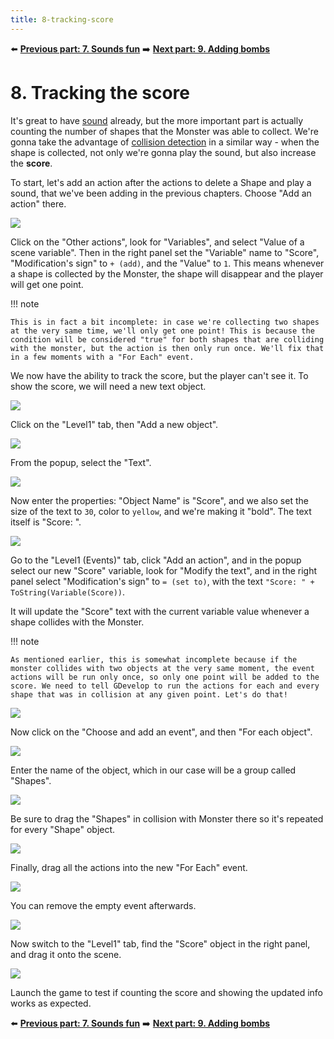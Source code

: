 ```yaml
---
title: 8-tracking-score
---
```

⬅️ **[Previous part: 7. Sounds fun](/gdevelop5/tutorials/geometry-monster/7-sounds-fun)** ➡️ **[Next part: 9. Adding bombs](/gdevelop5/tutorials/geometry-monster/9-adding-bombs)**

# 8. Tracking the score

It's great to have [sound](/gdevelop5/tutorials/geometry-monster/7-sounds-fun) already, but the more important part is actually counting the number of shapes that the Monster was able to collect. We're gonna take the advantage of [collision detection](/gdevelop5/tutorials/geometry-monster/6-collision-detection) in a similar way - when the shape is collected, not only we're gonna play the sound, but also increase the **score**.

To start, let's add an action after the actions to delete a Shape and play a sound, that we've been adding in the previous chapters. Choose "Add an action" there.

![](/gdevelop5/tutorials/geometry-monster/107.png)

Click on the "Other actions", look for "Variables", and select "Value of a scene variable". Then in the right panel set the "Variable" name to "Score", "Modification's sign" to `+ (add)`, and the "Value" to `1`. This means whenever a shape is collected by the Monster, the shape will disappear and the player will get one point.

!!! note

    This is in fact a bit incomplete: in case we're collecting two shapes at the very same time, we'll only get one point! This is because the condition will be considered "true" for both shapes that are colliding with the monster, but the action is then only run once. We'll fix that in a few moments with a "For Each" event.

We now have the ability to track the score, but the player can't see it. To show the score, we will need a new text object.

![](/gdevelop5/tutorials/geometry-monster/108.png)

Click on the "Level1" tab, then "Add a new object".

![](/gdevelop5/tutorials/geometry-monster/109.png)

From the popup, select the "Text".

![](/gdevelop5/tutorials/geometry-monster/110.png)

Now enter the properties: "Object Name" is "Score", and we also set the size of the text to `30`, color to `yellow`, and we're making it "bold". The text itself is "Score: ".

![](/gdevelop5/tutorials/geometry-monster/112.png)

Go to the "Level1 (Events)" tab, click "Add an action", and in the popup select our new "Score" variable, look for "Modify the text", and in the right panel select "Modification's sign" to `= (set to)`, with the text `"Score: " + ToString(Variable(Score))`.

It will update the "Score" text with the current variable value whenever a shape collides with the Monster.

!!! note

    As mentioned earlier, this is somewhat incomplete because if the monster collides with two objects at the very same moment, the event actions will be run only once, so only one point will be added to the score. We need to tell GDevelop to run the actions for each and every shape that was in collision at any given point. Let's do that!

![](/gdevelop5/tutorials/geometry-monster/113_5.png)

Now click on the "Choose and add an event", and then "For each object".

![](/gdevelop5/tutorials/geometry-monster/115.png)

Enter the name of the object, which in our case will be a group called "Shapes".

![](/gdevelop5/tutorials/geometry-monster/116.png)

Be sure to drag the "Shapes" in collision with Monster there so it's repeated for every "Shape" object.

![](/gdevelop5/tutorials/geometry-monster/117.png)

Finally, drag all the actions into the new "For Each" event.

![](/gdevelop5/tutorials/geometry-monster/118.png)

You can remove the empty event afterwards.

![](/gdevelop5/tutorials/geometry-monster/119_5.png)

Now switch to the "Level1" tab, find the "Score" object in the right panel, and drag it onto the scene.

![](/gdevelop5/tutorials/geometry-monster/121.png)

Launch the game to test if counting the score and showing the updated info works as expected.

⬅️ **[Previous part: 7. Sounds fun](/gdevelop5/tutorials/geometry-monster/7-sounds-fun)** ➡️ **[Next part: 9. Adding bombs](/gdevelop5/tutorials/geometry-monster/9-adding-bombs)**
